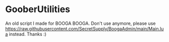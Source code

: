 # GooberUtilities
An old script I made for BOOGA BOOGA. Don't use anymore, please use https://raw.githubusercontent.com/SecretSupply/BoogaAdmin/main/Main.lua instead. Thanks :)
